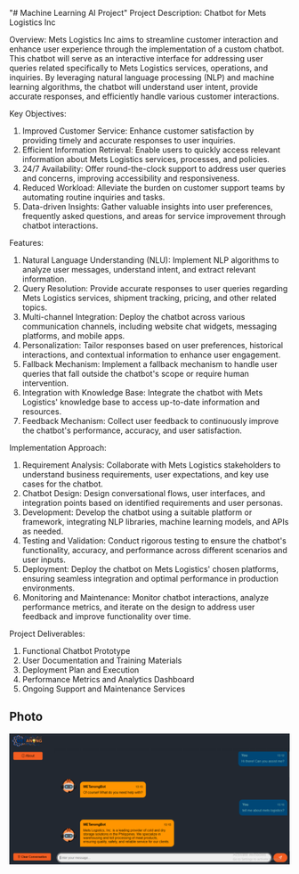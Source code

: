 "# Machine Learning AI Project" 
Project Description: Chatbot for Mets Logistics Inc

Overview:
Mets Logistics Inc aims to streamline customer interaction and enhance user experience through the implementation of a custom chatbot. This chatbot will serve as an interactive interface for addressing user queries related specifically to Mets Logistics services, operations, and inquiries. By leveraging natural language processing (NLP) and machine learning algorithms, the chatbot will understand user intent, provide accurate responses, and efficiently handle various customer interactions.

Key Objectives:

1. Improved Customer Service: Enhance customer satisfaction by providing timely and accurate responses to user inquiries.
2. Efficient Information Retrieval: Enable users to quickly access relevant information about Mets Logistics services, processes, and policies.
3. 24/7 Availability: Offer round-the-clock support to address user queries and concerns, improving accessibility and responsiveness.
4. Reduced Workload: Alleviate the burden on customer support teams by automating routine inquiries and tasks.
5. Data-driven Insights: Gather valuable insights into user preferences, frequently asked questions, and areas for service improvement through chatbot interactions.

Features:

1. Natural Language Understanding (NLU): Implement NLP algorithms to analyze user messages, understand intent, and extract relevant information.
2. Query Resolution: Provide accurate responses to user queries regarding Mets Logistics services, shipment tracking, pricing, and other related topics.
3. Multi-channel Integration: Deploy the chatbot across various communication channels, including website chat widgets, messaging platforms, and mobile apps.
4. Personalization: Tailor responses based on user preferences, historical interactions, and contextual information to enhance user engagement.
5. Fallback Mechanism: Implement a fallback mechanism to handle user queries that fall outside the chatbot's scope or require human intervention.
6. Integration with Knowledge Base: Integrate the chatbot with Mets Logistics' knowledge base to access up-to-date information and resources.
7. Feedback Mechanism: Collect user feedback to continuously improve the chatbot's performance, accuracy, and user satisfaction.

Implementation Approach:

1. Requirement Analysis: Collaborate with Mets Logistics stakeholders to understand business requirements, user expectations, and key use cases for the chatbot.
2. Chatbot Design: Design conversational flows, user interfaces, and integration points based on identified requirements and user personas.
3. Development: Develop the chatbot using a suitable platform or framework, integrating NLP libraries, machine learning models, and APIs as needed.
4. Testing and Validation: Conduct rigorous testing to ensure the chatbot's functionality, accuracy, and performance across different scenarios and user inputs.
5. Deployment: Deploy the chatbot on Mets Logistics' chosen platforms, ensuring seamless integration and optimal performance in production environments.
6. Monitoring and Maintenance: Monitor chatbot interactions, analyze performance metrics, and iterate on the design to address user feedback and improve functionality over time.

Project Deliverables:

1. Functional Chatbot Prototype
2. User Documentation and Training Materials
3. Deployment Plan and Execution
4. Performance Metrics and Analytics Dashboard
5. Ongoing Support and Maintenance Services

## Photo
![User Interface](static/imgs/interface.png)